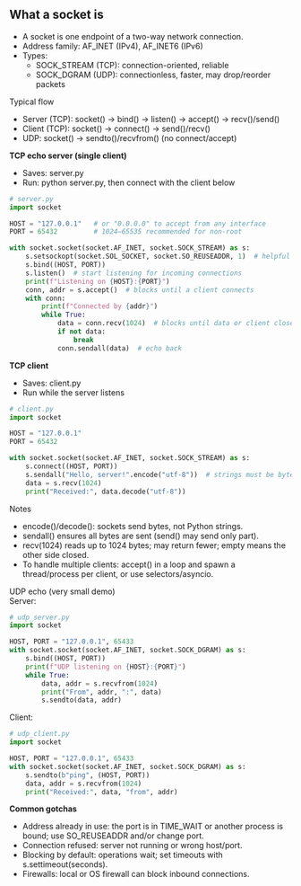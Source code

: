 ## **What a socket is**

- A socket is one endpoint of a two-way network connection.
- Address family: AF_INET (IPv4), AF_INET6 (IPv6)
- Types:
    - SOCK_STREAM (TCP): connection-oriented, reliable
    - SOCK_DGRAM (UDP): connectionless, faster, may drop/reorder packets

Typical flow

- Server (TCP): socket() → bind() → listen() → accept() → recv()/send()
- Client (TCP): socket() → connect() → send()/recv()
- UDP: socket() → sendto()/recvfrom() (no connect/accept)

**TCP echo server (single client)**

- Saves: server.py
- Run: python server.py, then connect with the client below


```python
# server.py
import socket

HOST = "127.0.0.1"   # or "0.0.0.0" to accept from any interface
PORT = 65432         # 1024–65535 recommended for non-root

with socket.socket(socket.AF_INET, socket.SOCK_STREAM) as s:
    s.setsockopt(socket.SOL_SOCKET, socket.SO_REUSEADDR, 1)  # helpful during dev
    s.bind((HOST, PORT))
    s.listen()  # start listening for incoming connections
    print(f"Listening on {HOST}:{PORT}")
    conn, addr = s.accept()  # blocks until a client connects
    with conn:
        print(f"Connected by {addr}")
        while True:
            data = conn.recv(1024)  # blocks until data or client closes
            if not data:
                break
            conn.sendall(data)  # echo back
```

**TCP client**

- Saves: client.py
- Run while the server listens

```python
# client.py
import socket

HOST = "127.0.0.1"
PORT = 65432

with socket.socket(socket.AF_INET, socket.SOCK_STREAM) as s:
    s.connect((HOST, PORT))
    s.sendall("Hello, server!".encode("utf-8"))  # strings must be bytes
    data = s.recv(1024)
    print("Received:", data.decode("utf-8"))
```

Notes

- encode()/decode(): sockets send bytes, not Python strings.
- sendall() ensures all bytes are sent (send() may send only part).
- recv(1024) reads up to 1024 bytes; may return fewer; empty means the other side closed.
- To handle multiple clients: accept() in a loop and spawn a thread/process per client, or use selectors/asyncio.

UDP echo (very small demo)  
Server:

```python
# udp_server.py
import socket

HOST, PORT = "127.0.0.1", 65433
with socket.socket(socket.AF_INET, socket.SOCK_DGRAM) as s:
    s.bind((HOST, PORT))
    print(f"UDP listening on {HOST}:{PORT}")
    while True:
        data, addr = s.recvfrom(1024)
        print("From", addr, ":", data)
        s.sendto(data, addr)
```

Client:

```python
# udp_client.py
import socket

HOST, PORT = "127.0.0.1", 65433
with socket.socket(socket.AF_INET, socket.SOCK_DGRAM) as s:
    s.sendto(b"ping", (HOST, PORT))
    data, addr = s.recvfrom(1024)
    print("Received:", data, "from", addr)
```

**Common gotchas**

- Address already in use: the port is in TIME_WAIT or another process is bound; use SO_REUSEADDR and/or change port.
- Connection refused: server not running or wrong host/port.
- Blocking by default: operations wait; set timeouts with s.settimeout(seconds).
- Firewalls: local or OS firewall can block inbound connections.
